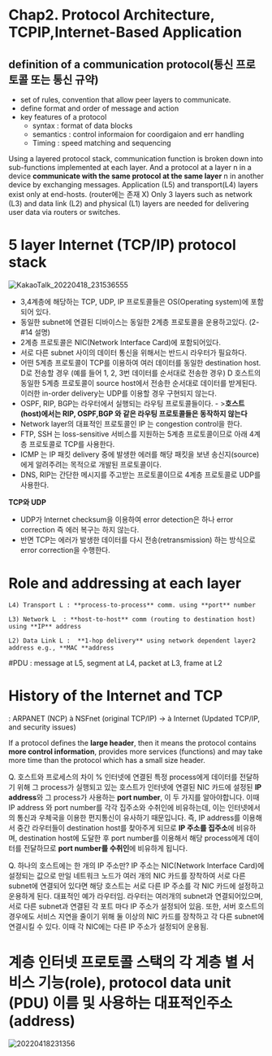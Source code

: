  
# Chap2. Protocol Architecture, TCPIP,Internet-Based Application

## definition of a communication protocol(통신 프로토콜 또는 통신 규약)
- set of rules, convention that allow peer layers to communicate. 
- define format and order of message and action
- key features of a protocol 
    - syntax : format of data blocks
    - semantics : control informaion for coordigaion and err handling
    - Timing : speed matching and sequencing
    

Using a layered protocol stack, communication function is broken down into sub-functions implemented at each layer. 
And a protocol at a layer n in a device **communicate with the same protocol at the same layer** n in another device by exchanging messages. 
Application (L5) and transport(L4) layers exist only at end-hosts. (router에는 존재 X)
Only 3 layers such as network (L3) and data link (L2) and physical (L1) layers are needed for delivering user data via routers or switches.

# 5 layer Internet (TCP/IP) protocol stack                                                          
![KakaoTalk_20220418_231536555](https://user-images.githubusercontent.com/86418674/163821308-839d7505-39b3-42d3-9e94-7255d13ac7a1.jpg)

-  3,4계층에 해당하는 TCP, UDP, IP 프로토콜들은 OS(Operating system)에 포함되어 있다.
- 동일한 subnet에 연결된 디바이스는 동일한 2계층 프로토콜을 운용하고있다. (2-#14 설명)
- 2계층 프로토콜은 NIC(Network Interface Card)에 포함되어있다.
-  서로 다른 subnet 사이의 데이터 통신을 위해서는 반드시 라우터가 필요하다.
-  어떤 5계층 프로토콜이 TCP를 이용하여 여러 데이터를 동일한 destination host. D로 전송할 경우 (예를 들어 1, 2, 3번 데이터를 순서대로 전송한 경우) D 호스트의 동일한 5계층 프로토콜이 source host에서 전송한 순서대로 데이터를 받게된다. 이러한 in-order delivery는 UDP를 이용할 경우 구현되지 않는다.
- OSPF, RIP, BGP는 라우터에서 실행되는 라우팅 프로토콜들이다. - >**호스트(host)에서는 RIP, OSPF,BGP 와 같은 라우팅 프로토콜들은 동작하지 않는다**
- Network layer의 대표적인 프로토콜인 IP 는 congestion control을 한다. 
- FTP, SSH 는 loss-sensitive 서비스를 지원하는 5계층 프로토콜이므로 아래 4계층 프로토콜로 TCP를 사용한다.
- ICMP 는 IP 패킷 delivery 중에 발생한 에러를 해당 패킷을 보낸 송신지(source)에게 알려주려는 목적으로 개발된 프로토콜이다.
- DNS, RIP는 간단한 메시지를 주고받는 프로토콜이므로 4계층 프로토콜로 UDP를 사용한다.


**TCP와 UDP**

- UDP가 Internet checksum을 이용하여 error detection은 하나 error correction 즉 에러 복구는 하지 않는다. 
- 반면 TCP는 에러가 발생한 데이터를 다시 전송(retransmission) 하는 방식으로 error correction을 수행한다.

# Role and addressing at each layer

    L4) Transport L : **process-to-process** comm. using **port** number

    L3) Network L  : **host-to-host** comm (routing to destination host) using **IP** address

    L2) Data Link L :  **1-hop delivery** using network dependent layer2 address e.g., **MAC **address

#PDU
: message at L5, segment at L4, packet at L3, frame at L2


# History of the Internet and TCP 
: ARPANET (NCP) à NSFnet (original TCP/IP) -> à Internet (Updated TCP/IP, and security issues)

If a protocol defines the **large header**, then it means  the protocol
    contains **more control information**, provides more services (functions) and may take more time
    than the protocol which has a small size header.
    
    
Q. 호스트와 프로세스의 차이
% 인터넷에 연결된 특정 process에게 데이터를 전달하기 위해 그 process가 실행되고 있는 호스트가 인터넷에 연결된 NIC 카드에 설정된 **IP address**와 그 process가 사용하는 **port number**, 이 두 가지를 알아야합니다.  이때 IP address 와 port number를 각각 집주소와 수취인에 비유하는데, 이는 인터넷에서의 통신과 우체국을 이용한 편지통신이 유사하기 때문입니다. 즉, IP address를 이용해서 중간 라우터들이 destination host를 찾아주게 되므로 **IP 주소를 집주소**에 비유하며, destination host에 도달한 후 port number를 이용해서 해당 process에게 데이터를 전달하므로 **port number를 수취인**에 비유하게 됩니다. 

Q. 하나의 호스트에는 한 개의 IP 주소만?
IP 주소는 NIC(Network Interface Card)에 설정되는 값으로 만일 네트워크 노드가 여러 개의 NIC 카드를 장착하여 서로 다른 subnet에 연결되어 있다면 해당 호스트는 서로 다른 IP 주소를 각 NIC 카드에 설정하고 운용하게 된다.
대표적인 예가 라우터임. 라우터는 여러개의 subnet과 연결되어있으며, 서로 다른 subnet과 연결된 각 포트 마다 IP 주소가 설정되어 있음.
또한, 서버 호스트의 경우에도 서비스 지연을 줄이기 위해 둘 이상의 NIC 카드를 장착하고 각 다른 subnet에 연결시킬 수 있다. 이때 각 NIC에는 다른 IP 주소가 설정되어 운용됨.

# 계층 인터넷 프로토콜 스택의 각 계층 별 서비스 기능(role), protocol data unit (PDU) 이름 및 사용하는 대표적인주소(address)

![20220418231356](https://user-images.githubusercontent.com/86418674/163820799-16dc6bbc-3306-42ca-84b3-6be512677748.png)
